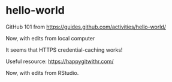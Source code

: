 # hello-world
GitHub 101 from https://guides.github.com/activities/hello-world/

Now, with edits from local computer

It seems that HTTPS credential-caching works!

Useful resource: https://happygitwithr.com/

Now, with edits from RStudio.
